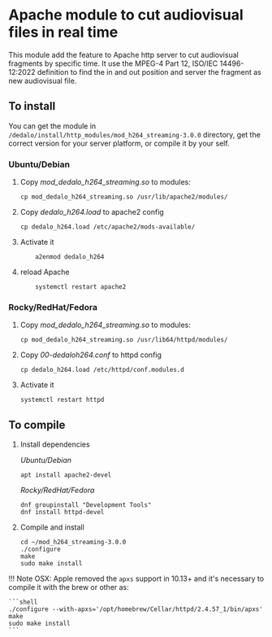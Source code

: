 # Apache module to cut audiovisual files in real time

This module add the feature to Apache http server to cut audiovisual fragments by specific time.
It use the MPEG-4 Part 12, ISO/IEC 14496-12:2022 definition to find the in and out position and server the fragment as new audiovisual file.

## To install

You can get the module in `/dedalo/install/http_modules/mod_h264_streaming-3.0.0` directory, get the correct version for your server platform, or compile it by your self.

### Ubuntu/Debian

1. Copy *mod_dedalo_h264_streaming.so* to modules:

    ```shell
    cp mod_dedalo_h264_streaming.so /usr/lib/apache2/modules/
    ```

2. Copy *dedalo_h264.load* to apache2 config

    ```shell
    cp dedalo_h264.load /etc/apache2/mods-available/
    ```

3. Activate it

    ```shell
        a2enmod dedalo_h264
    ```

4. reload Apache

    ```shell
        systemctl restart apache2
    ```

### Rocky/RedHat/Fedora

1. Copy *mod_dedalo_h264_streaming.so* to modules:

    ```shell
    cp mod_dedalo_h264_streaming.so /usr/lib64/httpd/modules/
    ```

2. Copy *00-dedaloh264.conf* to httpd config

    ```shell
    cp dedalo_h264.load /etc/httpd/conf.modules.d
    ```

3. Activate it

    ```shell
    systemctl restart httpd
    ```

## To compile

1. Install dependencies

    *Ubuntu/Debian*

    ```shell
    apt install apache2-devel
    ```

    *Rocky/RedHat/Fedora*

    ```shell
    dnf groupinstall "Development Tools"
    dnf install httpd-devel
    ```

2. Compile and install

    ```shell
    cd ~/mod_h264_streaming-3.0.0
    ./configure
    make
    sudo make install
    ```

!!! Note
    OSX: Apple removed the `apxs` support in 10.13+ and it's necessary to compile it with the brew or other as:

    ```shell
    ./configure --with-apxs='/opt/homebrew/Cellar/httpd/2.4.57_1/bin/apxs'
    make
    sudo make install
    ```
